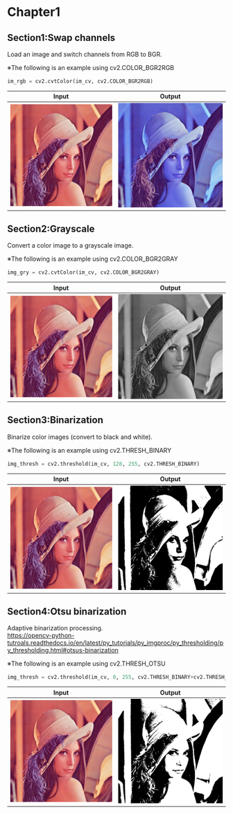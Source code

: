 # Chapter1

## Section1:Swap channels
Load an image and switch channels from RGB to BGR.  

※The following is an example using cv2.COLOR_BGR2RGB  
```python
im_rgb = cv2.cvtColor(im_cv, cv2.COLOR_BGR2RGB)
```

|Input|Output|
|:---:|:---:|
|![](lenna.png)|![](section1/section_1_output.png)|

## Section2:Grayscale
Convert a color image to a grayscale image.  

※The following is an example using cv2.COLOR_BGR2GRAY  
```python
img_gry = cv2.cvtColor(im_cv, cv2.COLOR_BGR2GRAY)
```

|Input|Output|
|:---:|:---:|
|![](lenna.png)|![](section2/section_2_output.png)|

## Section3:Binarization
Binarize color images (convert to black and white).  

※The following is an example using cv2.THRESH_BINARY  
```python
img_thresh = cv2.threshold(im_cv, 128, 255, cv2.THRESH_BINARY)
```

|Input|Output|
|:---:|:---:|
|![](lenna.png)|![](section3/section_3_output.png)|

## Section4:Otsu binarization

Adaptive binarization processing.  
https://opencv-python-tutroals.readthedocs.io/en/latest/py_tutorials/py_imgproc/py_thresholding/py_thresholding.html#otsus-binarization

※The following is an example using cv2.THRESH_OTSU  
```python
img_thresh = cv2.threshold(im_cv, 0, 255, cv2.THRESH_BINARY+cv2.THRESH_OTSU)
```

|Input|Output|
|:---:|:---:|
|![](lenna.png)|![](section4/section_4_output.png)|


